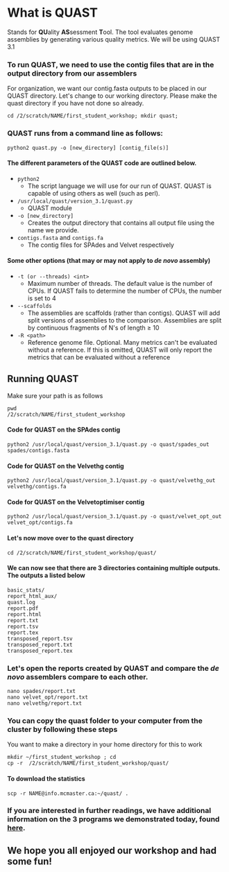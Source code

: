 # What is QUAST
Stands for **QU**ality **AS**sessment **T**ool. The tool evaluates genome assemblies by generating various quality metrics.
We will be using QUAST 3.1

### To run QUAST, we need to use the contig files that are in the output directory from our assemblers
For organization, we want our contig.fasta outputs to be placed in our QUAST directory. Let's change to our working directory. Please make the quast directory if you have not done so already.

```
cd /2/scratch/NAME/first_student_workshop; mkdir quast;
```
### QUAST runs from a command line as follows: 
```
python2 quast.py -o [new_directory] [contig_file(s)]
```
#### The different parameters of the QUAST code are outlined below.
- ```python2``` 
    - The script language we will use for our run of QUAST. QUAST is capable of using others as well (such as perl).
- ```/usr/local/quast/version_3.1/quast.py```
    -   QUAST module
- ```-o [new_directory] ```
    - Creates the output directory that contains all output file using the name we provide. 
- ```contigs.fasta``` and ```contigs.fa``` 
    - The contig files for SPAdes and Velvet respectively
  
#### Some other options (that may or may not apply to _de novo_ assembly)
 - ```-t (or --threads) <int>```
     - Maximum number of threads. The default value is the number of CPUs. If QUAST fails to determine the number of CPUs, the number is set to 4
 - ```--scaffolds```
     - The assemblies are scaffolds (rather than contigs). QUAST will add split versions of assemblies to the comparison. Assemblies are split by continuous fragments of N's of length ≥ 10
 - ```-R <path>```
     - Reference genome file. Optional. Many metrics can't be evaluated without a reference. If this is omitted, QUAST will only report the metrics that can be evaluated without a reference

## Running QUAST
Make sure your path is as follows
```
pwd
/2/scratch/NAME/first_student_workshop
```
#### Code for QUAST on the SPAdes contig
```
python2 /usr/local/quast/version_3.1/quast.py -o quast/spades_out spades/contigs.fasta
```
#### Code for QUAST on the Velvethg contig
```
python2 /usr/local/quast/version_3.1/quast.py -o quast/velvethg_out velvethg/contigs.fa
```
#### Code for QUAST on the Velvetoptimiser contig
```
python2 /usr/local/quast/version_3.1/quast.py -o quast/velvet_opt_out velvet_opt/contigs.fa
```
#### Let's now move over to the quast directory
```
cd /2/scratch/NAME/first_student_workshop/quast/
```
#### We can now see that there are 3 directories containing multiple outputs. The outputs a listed below
```
basic_stats/
report_html_aux/
quast.log
report.pdf
report.html
report.txt
report.tsv
report.tex
transposed_report.tsv
transposed_report.txt
transposed_report.tex
```
### Let's open the reports created by QUAST and compare the _de novo_ assemblers compare to each other.
```
nano spades/report.txt
nano velvet_opt/report.txt
nano velvethg/report.txt
```
### You can copy the quast folder to your computer from the cluster by following these steps
You want to make a directory in your home directory for this to work
```
mkdir ~/first_student_workshop ; cd
cp -r  /2/scratch/NAME/first_student_workshop/quast/
```
#### To download the statistics
```
scp -r NAME@info.mcmaster.ca:~/quast/ .
```

### If you are interested in further readings, we have additional information on the 3 programs we demonstrated today, found [here](https://github.com/GregK10/722Workshop_Velvet.SPAdes_YY.MY.GK/blob/main/5_Additional_readings.md).

## We hope you all enjoyed our workshop and had some fun!

